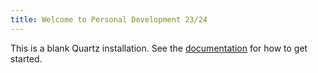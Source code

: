 ```yaml
---
title: Welcome to Personal Development 23/24
---
```


This is a blank Quartz installation.
See the [documentation](https://quartz.jzhao.xyz) for how to get started.
